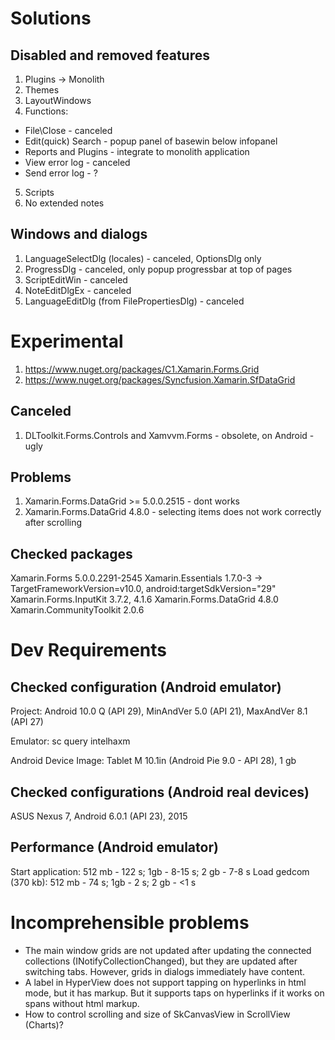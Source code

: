 
# Solutions

## Disabled and removed features

1. Plugins -> Monolith
2. Themes
3. LayoutWindows
4. Functions:
  - File\Close - canceled
  - Edit\(quick) Search - popup panel of basewin below infopanel
  - Reports and Plugins - integrate to monolith application
  - View error log - canceled
  - Send error log - ?
5. Scripts
6. No extended notes

## Windows and dialogs

1. LanguageSelectDlg (locales) - canceled, OptionsDlg only
2. ProgressDlg - canceled, only popup progressbar at top of pages
3. ScriptEditWin - canceled
4. NoteEditDlgEx - canceled
5. LanguageEditDlg (from FilePropertiesDlg) - canceled


# Experimental

1. https://www.nuget.org/packages/C1.Xamarin.Forms.Grid
2. https://www.nuget.org/packages/Syncfusion.Xamarin.SfDataGrid

## Canceled

1. DLToolkit.Forms.Controls and Xamvvm.Forms - obsolete, on Android - ugly

## Problems

1. Xamarin.Forms.DataGrid >= 5.0.0.2515 - dont works
2. Xamarin.Forms.DataGrid 4.8.0 - selecting items does not work correctly after scrolling

## Checked packages

Xamarin.Forms 5.0.0.2291-2545
Xamarin.Essentials 1.7.0-3 -> TargetFrameworkVersion=v10.0, android:targetSdkVersion="29"
Xamarin.Forms.InputKit 3.7.2, 4.1.6
Xamarin.Forms.DataGrid 4.8.0
Xamarin.CommunityToolkit 2.0.6


# Dev Requirements

## Checked configuration (Android emulator)

Project: Android 10.0 Q (API 29), MinAndVer 5.0 (API 21), MaxAndVer 8.1 (API 27)

Emulator: sc query intelhaxm

Android Device Image: Tablet M 10.1in (Android Pie 9.0 - API 28), 1 gb

## Checked configurations (Android real devices)

ASUS Nexus 7, Android 6.0.1 (API 23), 2015

## Performance (Android emulator)

Start application: 512 mb - 122 s; 1gb - 8-15 s; 2 gb - 7-8 s
Load gedcom (370 kb): 512 mb - 74 s; 1gb - 2 s; 2 gb - <1 s


# Incomprehensible problems

- The main window grids are not updated after updating the connected collections (INotifyCollectionChanged),
  but they are updated after switching tabs. However, grids in dialogs immediately have content.
- A label in HyperView does not support tapping on hyperlinks in html mode, but it has markup.
  But it supports taps on hyperlinks if it works on spans without html markup.
- How to control scrolling and size of SkCanvasView in ScrollView (Charts)?
